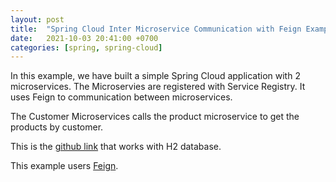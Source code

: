 ```yaml
---
layout: post
title:  "Spring Cloud Inter Microservice Communication with Feign Example"
date:   2021-10-03 20:41:00 +0700
categories: [spring, spring-cloud]
---
```


In this example, we have built a simple Spring Cloud application with 2 microservices. The Microservies are registered with Service Registry. It uses Feign to communication between microservices.

The Customer Microservices calls the product microservice to get the products by customer.

This is the [github link](https://github.com/skprasadu/spring-cloud-feign-example) that works with H2 database.

This example users [Feign](https://cloud.spring.io/spring-cloud-netflix/multi/multi_spring-cloud-feign.html).